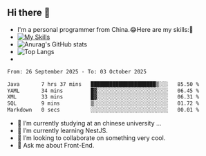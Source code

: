 ## Hi there 👋
- I'm a personal programmer from China.😂Here are my skills:🤔
- [![My Skills](https://skillicons.dev/icons?i=js,html,css,vue,typescript,java,golang)](https://skillicons.dev)
- ![Anurag's GitHub stats](https://github-readme-stats.vercel.app/api?username=FluffyChi-Xing&count_private=true&show_icons=true&theme=radical)
- ![Top Langs](https://github-readme-stats.vercel.app/api/top-langs/?username=FluffyChi-Xing)
- <!--START_SECTION:waka-->

```txt
From: 26 September 2025 - To: 03 October 2025

Java       7 hrs 37 mins   █████████████████████▒░░░   85.50 %
YAML       34 mins         █▓░░░░░░░░░░░░░░░░░░░░░░░   06.45 %
XML        33 mins         █▓░░░░░░░░░░░░░░░░░░░░░░░   06.31 %
SQL        9 mins          ▒░░░░░░░░░░░░░░░░░░░░░░░░   01.72 %
Markdown   0 secs          ░░░░░░░░░░░░░░░░░░░░░░░░░   00.01 %
```

<!--END_SECTION:waka-->
- 🔭 I’m currently studying at an chinese university ...
- 🌱 I’m currently learning NestJS.
- 👯 I’m looking to collaborate on something very cool.
- 💬 Ask me about Front-End.
